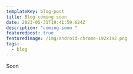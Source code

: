 ```yaml
---
templateKey: blog-post
title: Blog coming soon
date: 2023-05-31T19:41:59.624Z
description: "coming soon "
featuredpost: true
featuredimage: /img/android-chrome-192x192.png
tags:
  - blog
---
```

S﻿oon